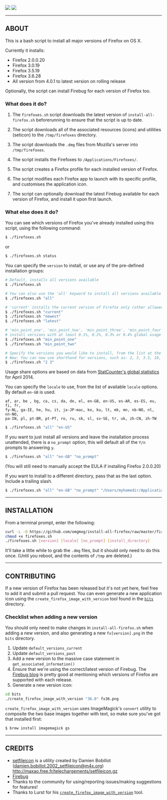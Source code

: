 ![](http://uk.omg.li/I8MM/by%20default%202012-07-18%20at%2010.35.56.png)
![](http://uk.omg.li/I8gZ/by%20default%202012-07-18%20at%2010.33.26.png)

---
## ABOUT

This is a bash script to install all major versions of Firefox on OS X.

Currently it installs:

- Firefox 2.0.0.20
- Firefox 3.0.19
- Firefox 3.5.19
- Firefox 3.6.28
- All version from 4.0.1 to latest version on rolling release

Optionally, the script can install Firebug for each version of Firefox too.

### What does it do?

1. The `firefoxes.sh` script downloads the latest version of `install-all-firefox.sh` beforerunning to ensure that the script is up to date.

2. The script downloads all of the associated resources (icons) and utilities (seticon) to the `/tmp/firefoxes` directory.

3. The script downloads the `.dmg` files from Mozilla's server into `/tmp/firefoxes`.

4. The script installs the Firefoxes to `/Applications/Firefoxes/`.

5. The script creates a Firefox profile for each installed version of Firefox.

6. The script modifies each Firefox app to launch with its specific profile, and customises the application icon.

7. The script can optionally download the latest Firebug available for each version of Firefox, and install it upon first launch.

### What else does it do?

You can see which versions of Firefox you've already installed using this script, using the following command:

```bash
$ ./firefoxes.sh
```

or

```bash
$ ./firefoxes.sh status
```

You can specify the `version` to install, or use any of the pre-defined installation groups:

```bash
# Default, installs all versions available
$ ./firefoxes.sh

# You can also use the 'all' keyword to install all versions available
$ ./firefoxes.sh "all"

# 'current' installs the current version of Firefox only (other allowed keywords: 'newest', 'latest')
$ ./firefoxes.sh "current"
$ ./firefoxes.sh "newest"
$ ./firefoxes.sh "latest"

# 'min_point_one', 'min_point_two', 'min_point_three', 'min_point_four'
# install versions with at least 0.1%, 0.2%, 0.3% or 0.4% global usage share, respectively
$ ./firefoxes.sh "min_point_one"
$ ./firefoxes.sh "min_point_two"

# Specify the versions you would like to install, from the list at the top of this README, separated by spaces
# New: You can now use shorthand for versions, such as: 2, 3, 3.5, 10, 24, etc.
$ ./firefoxes.sh "2 3"
```

Usage share options are based on data from [StatCounter's global statistics](http://gs.statcounter.com) for April 2014.

You can specify the `locale` to use, from the list of available `locale` options. By default `en-GB` is used.

```
af, ar, be , bg, ca, cs, da, de, el, en-GB, en-US, es-AR, es-ES, eu, fi, fr,
fy-NL, ga-IE, he, hu, it, ja-JP-mac, ko, ku, lt, mk, mn, nb-NO, nl, nn-NO,
pa-IN, pl, pt-BR, pt-PT, ro, ru, sk, sl, sv-SE, tr, uk, zh-CN, zh-TW
```

```bash
$ ./firefoxes.sh "all" "en-US"
```

If you want to just install all versions and leave the installation process unattended, there is a `no_prompt` option, this will default all of the `Y/n` prompts to answering `y`.

```bash
$ ./firefoxes.sh "all" "en-GB" "no_prompt"
```
(You will still need to manually accept the EULA if installing Firefox 2.0.0.20)

If you want to install to a different directory, pass that as the last option. Include a trailing slash.

```bash
$ ./firefoxes.sh "all" "en-GB" "no_prompt" "/Users/myhomedir/Applications/"
```

---
## INSTALLATION

From a terminal prompt, enter the following:

```bash
curl -L -O https://github.com/omgmog/install-all-firefox/raw/master/firefoxes.sh
chmod +x firefoxes.sh
./firefoxes.sh [version] [locale] [no_prompt] [install_directory]
```

It'll take a little while to grab the `.dmg` files, but it should only need to do this once.
(Until you reboot, and the contents of `/tmp` are deleted.)


---
## CONTRIBUTING
If a new version of Firefox has been released but it's not yet here, feel free to add it and submit a pull request. You can even generate a new application icon using the `create_firefox_image_with_version` tool found in the [`bits`](https://github.com/omgmog/install-all-firefox/tree/master/bits) directory.

### Checklist when adding a new version
You should only need to make changes in `install-all-firefox.sh` when adding a new version, and also generating a new `fx[version].png` in the `bits` directory.

1. Update `default_versions_current`
2. Update `default_versions_past`
3. Add a new version to the massive case statement in `get_associated_information()`
4. Ensure that we're using the correct/latest version of Firebug. The [Firebug blog](http://getfirebug.com/) is pretty good at mentioning which versions of Firefox are supported with each release.
5. Generate a new version icon:

```bash
cd bits
./create_firefox_image_with_version "36.0" fx36.png
```

`create_firefox_image_with_version` uses ImageMagick's `convert` utility to composite the two base images together with text, so make sure you've got that installed first:

```bash
$ brew install imagemagick gs
```

---
## CREDITS
- [setfileicon](http://maxao.free.fr/telechargements/setfileicon.m) is a utility created by Damien Bobillot (damien.bobillot.2002_setfileicon@m4x.org) http://maxao.free.fr/telechargements/setfileicon.gz
- [Firebug](http://getfirebug.com/)
- Thanks to the community for using/reporting issues/making suggestions for features!
- Thanks to Lurst for his [`create_firefox_image_with_version`](https://github.com/LuRsT/create_firefox_image_with_version) tool.
